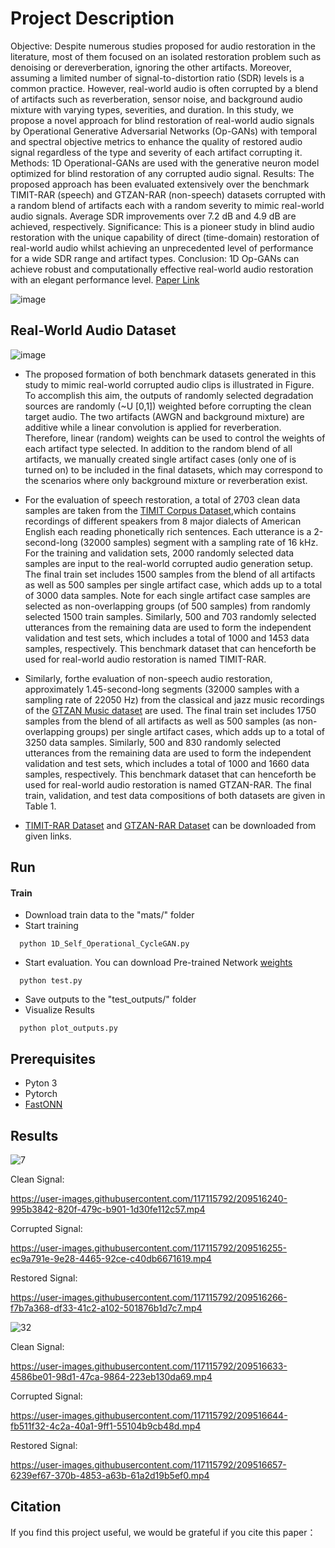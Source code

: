 
# Project Description

Objective: Despite numerous studies proposed for audio restoration in the literature, most of them focused on an isolated restoration problem such as denoising or dereverberation, ignoring the other artifacts. Moreover, assuming a limited number of signal-to-distortion ratio (SDR) levels is a common practice. However, real-world audio is often corrupted by a blend of artifacts such as reverberation, sensor noise, and background audio mixture with varying types, severities, and duration. In this study, we propose a novel approach for blind restoration of real-world audio signals by Operational Generative Adversarial Networks (Op-GANs) with temporal and spectral objective metrics to enhance the quality of restored audio signal regardless of the type and severity of each artifact corrupting it. Methods: 1D Operational-GANs are used with the generative neuron model optimized for blind restoration of any corrupted audio signal. Results: The proposed approach has been evaluated extensively over the benchmark TIMIT-RAR (speech) and GTZAN-RAR (non-speech) datasets corrupted with a random blend of artifacts each with a random severity to mimic real-world audio signals. Average SDR improvements over 7.2 dB and 4.9 dB are achieved, respectively. Significance: This is a pioneer study in blind audio restoration with the unique capability of direct (time-domain) restoration of real-world audio whilst achieving an unprecedented level of performance for a wide SDR range and artifact types. Conclusion: 1D Op-GANs can achieve robust and computationally effective real-world audio restoration with an elegant performance level.
[Paper Link](https://arxiv.org/abs/2202.00589)

![image](https://user-images.githubusercontent.com/117115792/209479770-85f967b7-91f9-42f6-af34-08a3412bba1f.png)

## Real-World Audio Dataset 


![image](https://user-images.githubusercontent.com/117115792/209479487-75c1f71b-cf0b-46b3-a60a-c282a856244f.png)

- The proposed formation of both benchmark datasets generated in this study to mimic real-world corrupted audio clips is illustrated in Figure.  
To accomplish this aim, the outputs of randomly selected degradation sources are randomly (~U [0,1]) weighted before corrupting the clean target audio. The two artifacts (AWGN and background mixture) are additive while a linear convolution is applied for reverberation. Therefore, linear (random) weights can be used to control the weights of each artifact type selected. In addition to the random blend of all artifacts, we manually created single artifact cases (only one of is turned on) to be included in the final datasets, which may correspond to the scenarios where only background mixture or reverberation exist. 
 - For the evaluation of speech restoration, a total of 2703 clean data samples are
taken from the [TIMIT Corpus Dataset](https://catalog.ldc.upenn.edu/LDC93s1),which contains recordings of different speakers from 8 major dialects of American English each reading phonetically rich sentences. Each utterance is a 2-second-long (32000 samples) segment with a sampling rate of 16 kHz. For the
training and validation sets, 2000 randomly selected data samples are input to the real-world corrupted audio generation setup. The
final train set includes 1500 samples from the blend of all artifacts as well
as 500 samples per single artifact case, which adds up to a total of 3000 data
samples. Note for each single artifact case samples are selected as
non-overlapping groups (of 500 samples) from randomly selected 1500 train
samples. Similarly, 500 and 703 randomly selected utterances from the remaining
data are used to form the independent validation and test sets, which includes a
total of 1000 and 1453 data samples, respectively. This benchmark dataset that
can henceforth be used for real-world audio restoration is named TIMIT-RAR. 

- Similarly, forthe evaluation of non-speech audio restoration, approximately
1.45-second-long segments (32000 samples with a sampling rate of 22050 Hz) from
the classical and jazz music recordings of the [GTZAN Music dataset](https://www.kaggle.com/datasets/andradaolteanu/gtzan-dataset-music-genre-classification) are used. The
final train set includes 1750 samples from the blend of all artifacts as well
as 500 samples (as non-overlapping groups) per single artifact cases, which
adds up to a total of 3250 data samples. Similarly, 500 and 830 randomly
selected utterances from the remaining data are used to form the independent
validation and test sets, which includes a total of 1000 and 1660 data samples,
respectively. This benchmark dataset that can henceforth be used for real-world
audio restoration is named GTZAN-RAR. The final train, validation, and test
data compositions of both datasets are given in Table 1.

- [TIMIT-RAR Dataset](http://2020.icbeb.org/CSPC2020) and [GTZAN-RAR Dataset](http://2020.icbeb.org/CSPC2020) can be downloaded from given links.

## Run

#### Train
- Download train data to the "mats/" folder
- Start training
```http
  python 1D_Self_Operational_CycleGAN.py
```
- Start evaluation. You can download Pre-trained Network [weights](https://drive.google.com/drive/folders/1ezrWa6A69H5ccNV1y2hb_GuyLsmEk1ff?usp=sharing)
```http
  python test.py
```
- Save outputs to the "test_outputs/" folder 
- Visualize Results
```http
  python plot_outputs.py
```
## Prerequisites
- Pyton 3
- Pytorch
- [FastONN](https://github.com/junaidmalik09/fastonn) 


  
## Results



![7](https://user-images.githubusercontent.com/117115792/209510044-2fde7e8c-9151-4b79-bc05-202a3ee8b9c2.png)

Clean Signal:

https://user-images.githubusercontent.com/117115792/209516240-995b3842-820f-479c-b901-1d30fe112c57.mp4

Corrupted Signal:

https://user-images.githubusercontent.com/117115792/209516255-ec9a791e-9e28-4465-92ce-c40db6671619.mp4

Restored Signal:

https://user-images.githubusercontent.com/117115792/209516266-f7b7a368-df33-41c2-a102-501876b1d7c7.mp4


![32](https://user-images.githubusercontent.com/117115792/209510142-75efddbd-483f-4df0-8ded-1e12b39b13a7.png)

Clean Signal:

https://user-images.githubusercontent.com/117115792/209516633-4586be01-98d1-47ca-9864-223eb130da69.mp4

Corrupted Signal:

https://user-images.githubusercontent.com/117115792/209516644-fb511f32-4c2a-40a1-9ff1-55104b9cb48d.mp4

Restored Signal:

https://user-images.githubusercontent.com/117115792/209516657-6239ef67-370b-4853-a63b-61a2d19b5ef0.mp4

## Citation
If you find this project useful, we would be grateful if you cite this paper：

```http

```
